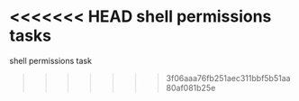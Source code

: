 <<<<<<< HEAD
shell permissions tasks
=======
shell permissions task
>>>>>>> 3f06aaa76fb251aec311bbf5b51aa80af081b25e
